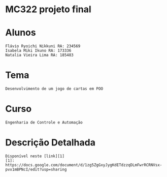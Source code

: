 # **MC322 projeto final**

# **Alunos**
    Flávio Ryoichi Nikkuni RA: 234569
	Isabela Miki Ikuno RA: 173336
	Natalia Vieira Lima RA: 185483
	

# **Tema**
    Desenvolvimento de um jogo de cartas em POO

# **Curso**
    Engenharia de Controle e Automação

# **Descrição Detalhada**
    Disponível neste [link][1]
    [1]: https://docs.google.com/document/d/1zg5ZgGxyJygKdETdzzqDLmFwrRCRNVsx-pvx1mBPNcI/edit?usp=sharing
